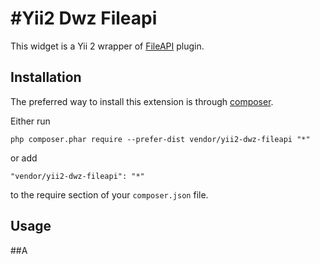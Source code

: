 #Yii2 Dwz Fileapi
================
This widget is a Yii 2 wrapper of [FileAPI](https://github.com/RubaXa/jquery.fileapi) plugin.

Installation
------------

The preferred way to install this extension is through [composer](http://getcomposer.org/download/).

Either run

```
php composer.phar require --prefer-dist vendor/yii2-dwz-fileapi "*"
```

or add

```
"vendor/yii2-dwz-fileapi": "*"
```

to the require section of your `composer.json` file.


Usage
-----

##A

